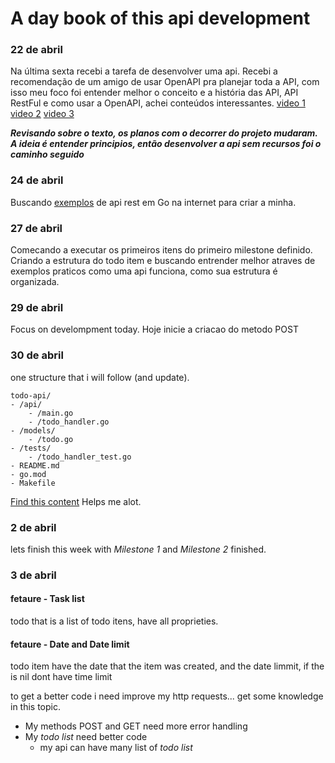 # A day book of this api development


### 22 de abril

Na última sexta recebi a tarefa de desenvolver uma api. Recebi a recomendação de um amigo de usar OpenAPI pra planejar toda a API, com isso meu foco foi entender melhor o conceito e a história das API, API RestFul e como usar a OpenAPI, achei conteúdos interessantes.
[video 1](https://www.youtube.com/watch?v=umaXYEbd5vA)
[video 2](https://www.youtube.com/watch?v=lsMQRaeKNDk&list=PLOspHqNVtKAAAq9pHWlEiRUVcYMCcu4X0&index=4)
[video 3](https://www.youtube.com/watch?v=pRS9LRBgjYg&list=PLOspHqNVtKAAAq9pHWlEiRUVcYMCcu4X0&index=5)

***Revisando sobre o texto, os planos com o decorrer do projeto mudaram. A ideia é entender principios, então desenvolver a api sem recursos foi o caminho seguido***
### 24 de abril

Buscando [exemplos](https://www.youtube.com/watch?v=7cTpMZdZpzM) de api rest em Go na internet para criar a minha.


### 27 de abril
Comecando a executar os primeiros itens do primeiro milestone definido. Criando a estrutura do todo item e buscando entrender melhor atraves de exemplos praticos como uma api funciona, como sua estrutura é organizada.

### 29 de abril
Focus on develompment today. Hoje inicie a criacao do metodo POST

### 30 de abril
one structure that i will follow (and update).

    todo-api/
    - /api/
        - /main.go
        - /todo_handler.go
    - /models/
        - /todo.go
    - /tests/
        - /todo_handler_test.go
    - README.md
    - go.mod
    - Makefile

[Find this content](https://www.alura.com.br/conteudo/go-desenvolvendo-api-rest)
Helps me alot.

### 2 de abril

lets finish this week with *Milestone 1* and *Milestone 2* finished.

### 3 de abril

#### fetaure - Task list
todo that is a list of todo itens, have all proprieties.

#### fetaure - Date and Date limit
todo item have the date that the item was created, and the date limmit, if the is nil dont have time limit

to get a better code i need improve my http requests... get some knowledge in this topic.

+ My methods POST and GET need more error handling
+ My *todo list* need better code
    - my api can have many list of *todo list*
